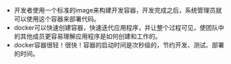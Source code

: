 * 开发者使用一个标准的image来构建开发容器，开发完成之后，系统管理员就可以使用这个容器来部署代码。
* docker可以快速创建容器，快速迭代应用程序，并让整个过程可见，使团队中的其他成员更容易理解应用程序是如何创建和工作的。
* docker容器很轻！很快！容器的启动时间是次秒级的，节约开发、测试、部署的时间。